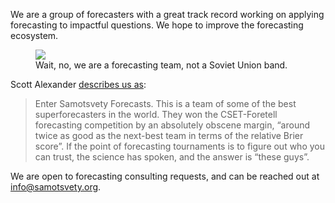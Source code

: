 We are a group of forecasters with a great track record working on applying forecasting to impactful questions. We hope to improve the forecasting ecosystem.

<figure >
<img src="https://i.imgur.com/uje32ZQ.jpg">

<figcaption>Wait, no, we are a forecasting team, not a Soviet Union band.</figcaption>
</figure>

Scott Alexander [describes us as](https://astralcodexten.substack.com/p/mantic-monday-31422?s=r):

> Enter Samotsvety Forecasts. This is a team of some of the best superforecasters in the world. They won the CSET-Foretell forecasting competition by an absolutely obscene margin, “around twice as good as the next-best team in terms of the relative Brier score”. If the point of forecasting tournaments is to figure out who you can trust, the science has spoken, and the answer is “these guys”.

We are open to forecasting consulting requests, and can be reached out at [info@samotsvety.org](mailto:info@samotsvety.org).
